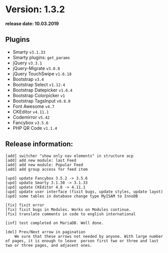 Version: 1.3.2
========================
**release date:	10.03.2019**

Plugins
-------
- Smarty                `v3.1.33`
- Smarty plugins:       `get_params`
- jQuery                `v3.3.1`
- jQuery-Migrate        `v3.0.0`
- jQuery TouchSwipe     `v1.6.18`
- Bootstrap             `v3.4`
- Bootstrap Select      `v1.12.4`
- Bootstrap Datepicker  `v1.6.4`
- Bootstrap Colorpicker `v1`
- Bootstrap TagsInput   `v0.8.0`
- Font Awesome          `v4.7`
- CKEditor              `v4.11.1`
- Codemirror            `v5.42`
- Fancybox	        `v3.5.6`
- PHP QR Code           `v1.1.4`


Release information:
-------------
	[add] switcher "show only nav elements" in structure acp
	[add] add new module: last Feed
	[add] add new module: Popular Feed
	[add] add group access for feed item
	
	[upd] update Fancybox 3.5.2 -> 3.5.6 
	[upd] update Smarty 3.1.30 -> 3.1.33 
	[upd] update CKEditor 4.8 -> 4.11.1 
	[upd] update user interface (fixit bugs, update styles, update layot)
	[upd] some tables in database change type MyISAM to InnoDB 
	
	[fix] fixit error
	[fix] fixit bugs in Modules. Works on Modules continue.
	[fix] translate comments in code to english international
	
	[inf] test completed on MariaDB. Well done.
	
	[del] Prev/Next arrow in pagination
		We sure that these arrows not needed by anyone. With large number of pages, it is enough to leave  person first two or three and last two or three pages, and adjacent ones.